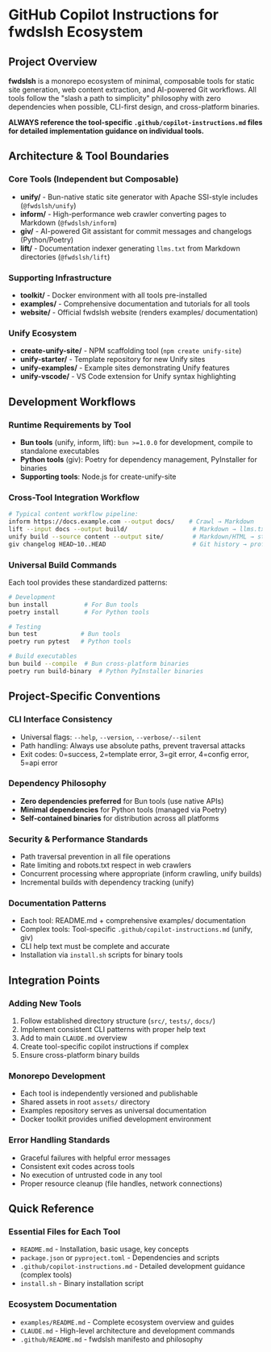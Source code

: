 # GitHub Copilot Instructions for fwdslsh Ecosystem

## Project Overview
**fwdslsh** is a monorepo ecosystem of minimal, composable tools for static site generation, web content extraction, and AI-powered Git workflows. All tools follow the "slash a path to simplicity" philosophy with zero dependencies when possible, CLI-first design, and cross-platform binaries.

**ALWAYS reference the tool-specific `.github/copilot-instructions.md` files for detailed implementation guidance on individual tools.**

## Architecture & Tool Boundaries

### Core Tools (Independent but Composable)
- **unify/** - Bun-native static site generator with Apache SSI-style includes (`@fwdslsh/unify`)
- **inform/** - High-performance web crawler converting pages to Markdown (`@fwdslsh/inform`) 
- **giv/** - AI-powered Git assistant for commit messages and changelogs (Python/Poetry)
- **lift/** - Documentation indexer generating `llms.txt` from Markdown directories (`@fwdslsh/lift`)

### Supporting Infrastructure
- **toolkit/** - Docker environment with all tools pre-installed
- **examples/** - Comprehensive documentation and tutorials for all tools
- **website/** - Official fwdslsh website (renders examples/ documentation)

### Unify Ecosystem
- **create-unify-site/** - NPM scaffolding tool (`npm create unify-site`)
- **unify-starter/** - Template repository for new Unify sites
- **unify-examples/** - Example sites demonstrating Unify features
- **unify-vscode/** - VS Code extension for Unify syntax highlighting

## Development Workflows

### Runtime Requirements by Tool
- **Bun tools** (unify, inform, lift): `bun >=1.0.0` for development, compile to standalone executables
- **Python tools** (giv): Poetry for dependency management, PyInstaller for binaries
- **Supporting tools**: Node.js for create-unify-site

### Cross-Tool Integration Workflow
```bash
# Typical content workflow pipeline:
inform https://docs.example.com --output docs/    # Crawl → Markdown
lift --input docs --output build/                  # Markdown → llms.txt index
unify build --source content --output site/        # Markdown/HTML → static site
giv changelog HEAD~10..HEAD                        # Git history → professional docs
```

### Universal Build Commands
Each tool provides these standardized patterns:
```bash
# Development
bun install          # For Bun tools
poetry install       # For Python tools

# Testing  
bun test            # Bun tools
poetry run pytest   # Python tools

# Build executables
bun build --compile  # Bun cross-platform binaries
poetry run build-binary  # Python PyInstaller binaries
```

## Project-Specific Conventions

### CLI Interface Consistency
- Universal flags: `--help`, `--version`, `--verbose/--silent`
- Path handling: Always use absolute paths, prevent traversal attacks
- Exit codes: 0=success, 2=template error, 3=git error, 4=config error, 5=api error

### Dependency Philosophy
- **Zero dependencies preferred** for Bun tools (use native APIs)
- **Minimal dependencies** for Python tools (managed via Poetry)
- **Self-contained binaries** for distribution across all platforms

### Security & Performance Standards
- Path traversal prevention in all file operations
- Rate limiting and robots.txt respect in web crawlers
- Concurrent processing where appropriate (inform crawling, unify builds)
- Incremental builds with dependency tracking (unify)

### Documentation Patterns
- Each tool: README.md + comprehensive examples/ documentation
- Complex tools: Tool-specific `.github/copilot-instructions.md` (unify, giv)
- CLI help text must be complete and accurate
- Installation via `install.sh` scripts for binary tools

## Integration Points

### Adding New Tools
1. Follow established directory structure (`src/`, `tests/`, `docs/`)
2. Implement consistent CLI patterns with proper help text
3. Add to main `CLAUDE.md` overview
4. Create tool-specific copilot instructions if complex
5. Ensure cross-platform binary builds

### Monorepo Development
- Each tool is independently versioned and publishable
- Shared assets in root `assets/` directory
- Examples repository serves as universal documentation
- Docker toolkit provides unified development environment

### Error Handling Standards
- Graceful failures with helpful error messages
- Consistent exit codes across tools
- No execution of untrusted code in any tool
- Proper resource cleanup (file handles, network connections)

## Quick Reference

### Essential Files for Each Tool
- `README.md` - Installation, basic usage, key concepts
- `package.json` or `pyproject.toml` - Dependencies and scripts
- `.github/copilot-instructions.md` - Detailed development guidance (complex tools)
- `install.sh` - Binary installation script

### Ecosystem Documentation
- `examples/README.md` - Complete ecosystem overview and guides
- `CLAUDE.md` - High-level architecture and development commands
- `.github/README.md` - fwdslsh manifesto and philosophy
